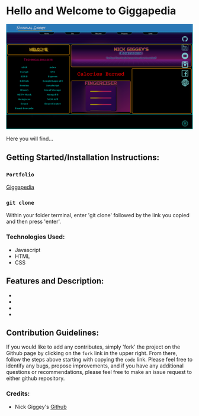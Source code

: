 # Hello and Welcome to Giggapedia
![Screen Shot 2022-08-03 at 9 00 27 AM](Screen%20Shot%202022-08-05%20at%2011.05.10%20AM.png)

Here you will find...

## Getting Started/Installation Instructions:
### `Portfolio`

[Giggapedia](https://www.giggapedia.com) 

### `git clone`

Within your folder terminal, enter 'git clone' followed by the link you copied and then press 'enter'.

### Technologies Used:

- Javascript
- HTML
- CSS

## Features and Description:

- 
- 
- 
- 

## Contribution Guidelines:

If you would like to add any contributes, simply 'fork' the project on the Github page by clicking on the `fork` link in the upper right. From there, follow the steps above starting with copying the `code` link. Please feel free to identify any bugs, propose improvements, and if you have any additional questions or recommendations, please feel free to make an issue request to either github repository.

### Credits: ###

- Nick Giggey's [Github](https://github.com/nickgiggey)
